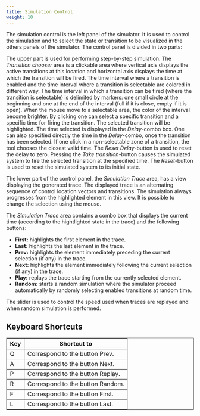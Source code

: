 ```yaml
---
title: Simulation Control
weight: 10
---
```


The simulation control is the left panel of the simulator. It is used to control the simulation and to select the state or transition to be visualized in the others panels of the simulator. The control panel is divided in two parts:

The upper part is used for performing step-by-step simulation. The _Transition chooser_ area is a clickable area where vertical axis displays the active transitions at this location and horizontal axis displays the time at which the transition will be ﬁred. The time interval where a transition is enabled and the time interval where a transition is selectable are colored in different way. The time interval in which a transition can be fired (where the transition is selectable) is delimited by markers: one small circle at the beginning and one at the end of the interval (full if it is close, empty if it is open). When the mouse move to a selectable area, the color of the interval become brighter. By clicking one can select a specific transition and a specific time for firing the transition. The selected transition will be highlighted. The time selected is displayed in the _Delay_-combo box. One can also specified directly the time in the _Delay_-combo, once the transition has been selected. If one click in a non-selectable zone of a transition, the tool chooses the closest valid time. The _Reset Delay_-button is used to reset the delay to zero. Pressing the _Take transition_-button causes the simulated system to fire the selected transition at the specified time. The _Reset_-button is used to reset the simulated system to its initial state.

The lower part of the control panel, the _Simulation Trace_ area, has a view displaying the generated trace. The displayed trace is an alternating sequence of control location vectors and transitions. The simulation always progresses from the highlighted element in this view. It is possible to change the selection using the mouse.

The _Simulation Trace_ area contains a combo box that displays the current time (according to the hightlighted state in the trace) and the following buttons:

*   **First:** highlights the first element in the trace.
*   **Last:** highlights the last element in the trace.
*   **Prev:** highlights the element immediately preceding the current selection (if any) in the trace.
*   **Next:** highlights the element immediately following the current selection (if any) in the trace.
*   **Play:** replays the trace starting from the currently selected element.
*   **Random:** starts a random simulation where the simulator proceed automatically by randomly selecting enabled transitions at random time.

The slider is used to control the speed used when traces are replayed and when random simulation is performed.

## Keyboard Shortcuts

<center>

<table border="1">

<tbody>

<tr>

<th>Key</th>

<th>Shortcut to</th>

</tr>

<tr>

<td>Q</td>

<td>Correspond to the button Prev.</td>

</tr>

<tr>

<td>A</td>

<td>Correspond to the button Next.</td>

</tr>

<tr>

<td>P</td>

<td>Correspond to the button Replay.</td>

</tr>

<tr>

<td>R</td>

<td>Correspond to the button Random.</td>

</tr>

<tr>

<td>F</td>

<td>Correspond to the button First.</td>

</tr>

<tr>

<td>L</td>

<td>Correspond to the button Last.</td>

</tr>

</tbody>

</table>

</center>
